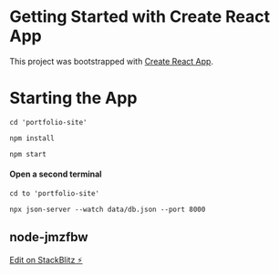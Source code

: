 # Getting Started with Create React App

This project was bootstrapped with [Create React App](https://github.com/facebook/create-react-app).

# Starting the App

`cd 'portfolio-site'`

`npm install`
  
  `npm start`


#### Open a second terminal 

`cd to 'portfolio-site'`

  `npx json-server --watch data/db.json --port 8000`


## node-jmzfbw

[Edit on StackBlitz ⚡️](https://stackblitz.com/edit/node-jmzfbw)